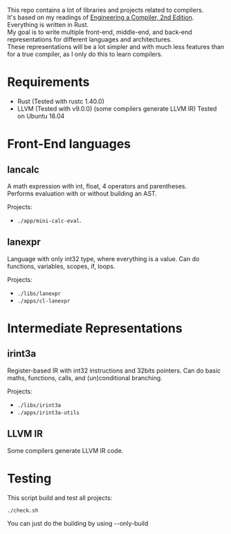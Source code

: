 This repo contains a lot of libraries and projects related to compilers.  
It's based on my readings of [Engineering a Compiler, 2nd Edition](https://www.elsevier.com/books/engineering-a-compiler/cooper/978-0-12-088478-0).  
Everything is written in Rust.  
My goal is to write multiple front-end, middle-end, and back-end representations for different languages and architectures.  
These representations will be a lot simpler and with much less features than for a true compiler, as I only do this to learn compilers.  

# Requirements

- Rust (Tested with rustc 1.40.0)
- LLVM (Tested with v9.0.0) (some compilers generate LLVM IR)
Tested on Ubuntu 18.04

# Front-End languages

## lancalc

A math expression with int, float, 4 operators and parentheses.  
Performs evaluation with or without building an AST.

Projects:
- `./app/mini-calc-eval`.

## lanexpr

Language with only int32 type, where everything is a value. Can do functions, variables, scopes, if, loops.

Projects:
- `./libs/lanexpr`
- `./apps/cl-lanexpr`


# Intermediate Representations

## irint3a

Register-based IR with int32 instructions and 32bits pointers. Can do basic maths, functions, calls, and (un)conditional branching.

Projects:
- `./libs/irint3a`
- `./apps/irint3a-utils`

## LLVM IR

Some compilers generate LLVM IR code.


# Testing

This script build and test all projects:

```shell
./check.sh
```

You can just do the building by using --only-build
